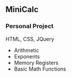 ## MiniCalc

### Personal Project
HTML, CSS, JQuery

+ Arithmetic
+ Exponents
+ Memory Registers
+ Basic Math Functions
